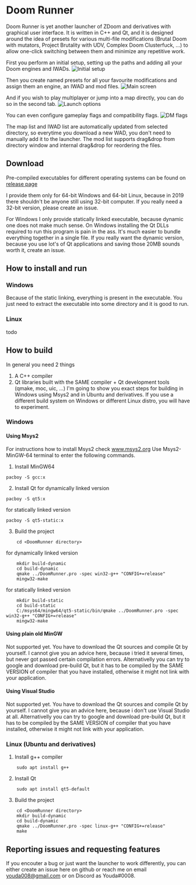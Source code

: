 # Doom Runner

Doom Runner is yet another launcher of ZDoom and derivatives with graphical user interface. It is written in C++ and Qt, and it is designed around the idea of presets for various multi-file modifications (Brutal Doom with mutators, Project Brutality with UDV, Complex Doom Clusterfuck, ...) to allow one-click switching between them and minimize any repetitive work.

First you perform an initial setup, setting up the paths and adding all your Doom engines and IWADs. 
![](Screenshots/1-InitialSetup.png "Initial setup")

Then you create named presets for all your favourite modifications and assign them an engine, an IWAD and mod files.
![](Screenshots/2-MainScreen.png "Main screen")

And if you wish to play multiplayer or jump into a map directly, you can do so in the second tab.
![](Screenshots/3-LaunchOptions.png "Launch options")

You can even configure gameplay flags and compatibility flags.
![](Screenshots/4-DMflags.png "DM flags")

The map list and IWAD list are automatically updated from selected directory, so everytime you download a new WAD, you don't need to manually add it to the launcher. The mod list supports drag&drop from directory window and internal drag&drop for reordering the files.


## Download

Pre-compiled executables for different operating systems can be found on [release page](https://github.com/Youda008/DoomRunner/releases)

I provide them only for 64-bit Windows and 64-bit Linux, because in 2019 there shouldn't be anyone still using 32-bit computer. If you really need a 32-bit version, please create an issue.

For Windows I only provide statically linked executable, because dynamic one does not make much sense. On Windows installing the Qt DLLs required to run this program is pain in the ass. It's much easier to bundle everything together in a single file. If you really want the dynamic version, because you use lot's of Qt applications and saving those 20MB sounds worth it, create an issue.


## How to install and run

### Windows

Because of the static linking, everything is present in the executable. You just need to extract the executable into some directory and it is good to run.

### Linux

todo


## How to build

In general you need 2 things
1. A C++ compiler
2. Qt libraries built with the SAME compiler + Qt development tools (qmake, moc, uic, ...)
I'm going to show you exact steps for building in Windows using Msys2 and in Ubuntu and derivatives. If you use a different build system on Windows or different Linux distro, you will have to experiment.


### Windows

#### Using Msys2

For instructions how to install Msys2 check www.msys2.org
Use Msys2-MinGW-64 terminal to enter the following commands.

1. Install MinGW64
```
pacboy -S gcc:x
```

2. Install Qt
for dynamically linked version
```
pacboy -S qt5:x
```
for statically linked version
```
pacboy -S qt5-static:x
```

3. Build the project
```
	cd <DoomRunner directory>
```
for dynamically linked version
```
	mkdir build-dynamic
	cd build-dynamic
	qmake ../DoomRunner.pro -spec win32-g++ "CONFIG+=release"
	mingw32-make
```
for statically linked version
```
	mkdir build-static
	cd build-static
	C:/msys64/mingw64/qt5-static/bin/qmake ../DoomRunner.pro -spec win32-g++ "CONFIG+=release"
	mingw32-make
```
	

#### Using plain old MinGW

Not supported yet.
You have to download the Qt sources and compile Qt by yourself. I cannot give you an advice here, because i tried it several times, but never got passed certain compilation errors. Alternativelly you can try to google and download pre-build Qt, but it has to be compiled by the SAME VERSION of compiler that you have installed, otherwise it might not link with your application.


#### Using Visual Studio

Not supported yet.
You have to download the Qt sources and compile Qt by yourself. I cannot give you an advice here, because i don't use Visual Studio at all. Alternativelly you can try to google and download pre-build Qt, but it has to be compiled by the SAME VERSION of compiler that you have installed, otherwise it might not link with your application.



### Linux (Ubuntu and derivatives)

1. Install g++ compiler
```
	sudo apt install g++
```
	
2. Install Qt
```
	sudo apt install qt5-default
```
	
3. Build the project
```
	cd <DoomRunner directory>
	mkdir build-dynamic
	cd build-dynamic
	qmake ../DoomRunner.pro -spec linux-g++ "CONFIG+=release"
	make
```


## Reporting issues and requesting features

If you encouter a bug or just want the launcher to work differently, you can either create an issue here on github or reach me on email youda008@gmail.com or on Discord as Youda#0008.
